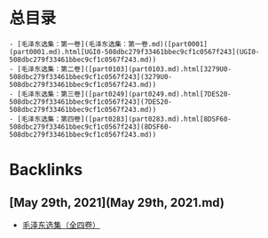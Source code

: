 
# 总目录
    - [毛泽东选集：第一卷](毛泽东选集：第一卷.md)([part0001](part0001.md).html[UGI0-508dbc279f33461bbec9cf1c0567f243](UGI0-508dbc279f33461bbec9cf1c0567f243.md))
    - [毛泽东选集：第二卷]([part0103](part0103.md).html[3279U0-508dbc279f33461bbec9cf1c0567f243](3279U0-508dbc279f33461bbec9cf1c0567f243.md))
    - [毛泽东选集：第三卷]([part0249](part0249.md).html[7DES20-508dbc279f33461bbec9cf1c0567f243](7DES20-508dbc279f33461bbec9cf1c0567f243.md))
    - [毛泽东选集：第四卷]([part0283](part0283.md).html[8DSF60-508dbc279f33461bbec9cf1c0567f243](8DSF60-508dbc279f33461bbec9cf1c0567f243.md))

# Backlinks
## [May 29th, 2021](May 29th, 2021.md)
- [毛泽东选集（全四卷）](毛泽东选集（全四卷）.md)

